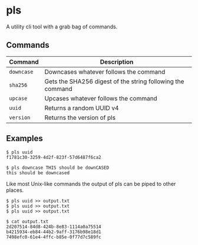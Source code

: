 # pls

A utility cli tool with a grab bag of commands.

## Commands

| Command | Description |
|------|-------------|
| `downcase` | Downcases whatever follows the command |
| `sha256` | Gets the SHA256 digest of the string following the command |
| `upcase` | Upcases whatever follows the command |
| `uuid` | Returns a random UUID v4 |
| `version` | Returns the version of pls |

## Examples

```console
$ pls uuid
f1781c30-3259-4d2f-823f-57d6487f6ca2
```

```console
$ pls downcase THIS should be downCASED
this should be downcased
```

Like most Unix-like commands the output of pls can be piped to other places.

```console
$ pls uuid >> output.txt
$ pls uuid >> output.txt
$ pls uuid >> output.txt
```

```console
$ cat output.txt
2d207514-84d8-424b-8e83-1114a0a75514
b4215934-eb84-44b2-9aff-3176b98e18d1
7498efc0-61e4-4ffc-b85e-0f77d7c589fc
```


